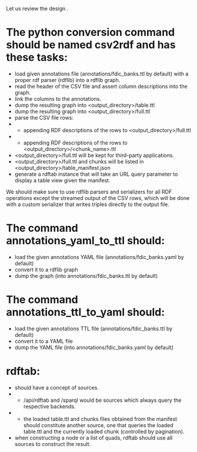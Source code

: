 Let us review the design . 

# The python conversion command should be named csv2rdf and has these tasks:

 * load given annotations file (annotations/fdic_banks.ttl by default) with a proper rdf parser (rdflib) into a rdflib graph.
 * read the header of the CSV file and assert column descriptions into the graph.
 * link the columns to the annotations.
 * dump the resulting graph into <output_directory>/table.ttl
 * dump the resulting graph into <output_directory>/full.ttl
 * parse the CSV file rows:
 * * appending RDF descriptions of the rows to <output_directory>/full.ttl 
 * * appending RDF descriptions of the rows to <output_directory>/<chunk_name>.ttl
 * <output_directory>/full.ttl will be kept for third-party applications.
 * <output_directory>/full.ttl and chunks will be listed in <output_directory>/table_manifest.json
 * generate a rdftab instance that will take an URL query parameter to display a table view given the manifest.

We should make sure to use rdflib parsers and serializers for all RDF operations except the streamed output of the CSV rows, which will be done with a custom serializer that writes triples directly to the output file.

# The command annotations_yaml_to_ttl should:

 * load the given annotations YAML file (annotations/fdic_banks.yaml by default)
 * convert it to a rdflib graph
 * dump the graph (into annotations/fdic_banks.ttl by default)

# The command annotations_ttl_to_yaml should:

 * load the given annotations TTL file (annotations/fdic_banks.ttl by default)
 * convert it to a YAML file
 * dump the YAML file (into annotations/fdic_banks.yaml by default)


# rdftab:
 * should have a concept of sources.
 * * /api/rdftab and /sparql would be sources which always query the respective backends.
 * * the loaded table.ttl and chunks files obtained from the manifest should constitute another source, one that queries the loaded table.ttl and the currently loaded chunk (controlled by pagination).
 * when constructing a node or a list of quads, rdftab should use all sources to construct the result.
